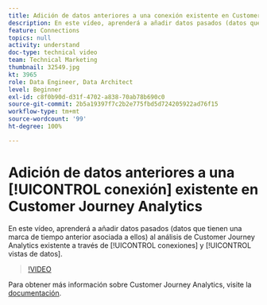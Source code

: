 ```yaml
---
title: Adición de datos anteriores a una conexión existente en Customer Journey Analytics
description: En este vídeo, aprenderá a añadir datos pasados (datos que tienen una marca de tiempo anterior asociada a ellos) al análisis de Customer Journey Analytics de Adobe existente mediante conexiones y vistas de datos.
feature: Connections
topics: null
activity: understand
doc-type: technical video
team: Technical Marketing
thumbnail: 32549.jpg
kt: 3965
role: Data Engineer, Data Architect
level: Beginner
exl-id: c8f0b90d-d31f-4702-a838-70ab78b690c0
source-git-commit: 2b5a19397f7c2b2e775fbd5d724205922ad76f15
workflow-type: tm+mt
source-wordcount: '99'
ht-degree: 100%

---
```


# Adición de datos anteriores a una [!UICONTROL conexión] existente en Customer Journey Analytics

En este vídeo, aprenderá a añadir datos pasados (datos que tienen una marca de tiempo anterior asociada a ellos) al análisis de Customer Journey Analytics existente a través de [!UICONTROL conexiones] y [!UICONTROL vistas de datos].

>[!VIDEO](https://video.tv.adobe.com/v/32549/?quality=12)

Para obtener más información sobre Customer Journey Analytics, visite la [documentación](https://docs.adobe.com/content/help/es-ES/analytics-platform/using/cja-landing.html).
